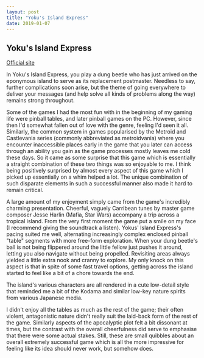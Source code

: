 ```yaml
---
layout: post
title: "Yoku's Island Express"
date: 2019-01-07
---
```


Yoku's Island Express
---------------------

[Official site](http://villa-gorilla.com/)

In Yoku's Island Express, you play a dung beetle who has just arrived on the eponymous island to serve as its replacement postmaster. Needless to say, further complications soon arise, but the theme of going everywhere to deliver your messages (and help solve all kinds of problems along the way) remains strong throughout.

Some of the games I had the most fun with in the beginning of my gaming life were pinball tables, and later pinball games on the PC. However, since then I'd somewhat fallen out of love with the genre, feeling I'd seen it all. Similarly, the common system in games popularised by the Metroid and Castlevania series (commonly abbreviated as metroidvania) where you encounter inaccessible places early in the game that you later can access through an ability you gain as the game processes mostly leaves me cold these days. So it came as some surprise that this game which is essentially a straight combination of these two things was so enjoyable to me. I think being positively surprised by almost every aspect of this game which I picked up essentially on a whim helped a lot. The unique combination of such disparate elements in such a successful manner also made it hard to remain critical.

A large amount of my enjoyment simply came from the game's incredibly charming presentation. Cheerful, vaguely Carribean tunes by master game composer Jesse Harlin (Mafia, Star Wars) accompany a trip across a tropical island. From the very first moment the game put a smile on my face (I recommend giving the soundtrack a listen). Yokus' Island Express's pacing suited me well, alternating increasingly complex enclosed pinball "table" segments with more free-form exploration. When your dung beetle's ball is not being flippered around the little fellow just pushes it around, letting you also navigate without being propelled. Revisiting areas always yielded a little extra nook and cranny to explore. My only knock on this aspect is that in spite of some fast travel options, getting across the island started to feel like a bit of a chore towards the end.

The island's various characters are all rendered in a cute low-detail style that reminded me a bit of the Kodama and similar low-key nature spirits from various Japanese media.

I didn't enjoy all the tables as much as the rest of the game; their often violent, antagonistic nature didn't really suit the laid-back form of the rest of the game. Similarly aspects of the apocalyptic plot felt a bit dissonant at times, but the contrast with the overall cheerfulness did serve to emphasise that there were some actual stakes. Still, these are small quibbles about an overall extremely successful game which is all the more impressive for feeling like its idea should never work, but somehow does.

